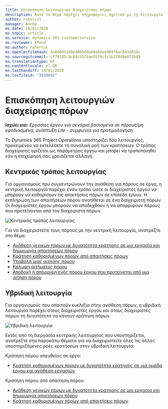 ```yaml
---
title: Επισκόπηση λειτουργιών διαχείρισης πόρων
description: Αυτό το θέμα παρέχει πληροφορίες σχετικά με τη λειτουργία διαχείρισης πόρων στο Dynamics 365 Project Operations.
author: ruhercul
manager: Annbe
ms.date: 10/01/2020
ms.topic: article
ms.service: dynamics-365-customerservice
ms.reviewer: kfend
ms.author: ruhercul
ms.openlocfilehash: 4a8e605109e48b50da68abeee989f8ac8d3d659c
ms.sourcegitcommit: cf79185c8c84c55fbae55f9cfc1b17840e072b49
ms.translationtype: HT
ms.contentlocale: el-GR
ms.lasthandoff: 10/01/2020
ms.locfileid: "3930091"
---
```

# <a name="resource-management-modes-overview"></a>Επισκόπηση λειτουργιών διαχείρισης πόρων

_**Ισχύει για:** Εργασίες έργου για σενάρια βασισμένα σε πόρους/μη εφοδιασμένα, ανάπτυξη Lite - συμφωνία για προτιμολόγηση_


Το Dynamics 365 Project Operations υποστηρίζει δύο λειτουργίες, προκειμένου να εκτελέσετε τη συνολική ροή των κρατήσεων. Ο τρόπος διαχείρισης ορίζεται ως παράμετρος έργου και μπορεί να τροποποιηθεί εάν η επιχείρησή σας χρειάζεται αλλαγή.    

## <a name="central-mode"></a>Κεντρικός τρόπος λειτουργίας
Για οργανισμούς που συγκεντρώνουν την ανάθεση για πόρους σε έργα, η κεντρική λειτουργία παρέχει έναν τρόπο ώστε οι διαχειριστές έργου να μπορούν να καθορίσουν τις απαιτήσεις πόρων σε επίπεδο έργου. Η εκπλήρωση των απαιτήσεων πόρου ανατίθεται σε ένα διαχειριστή πόρων. Οι διαχειριστές έργου μπορούν να αποδεχθούν ή να απορρίψουν πόρους που προτείνονται από τον διαχειριστή πόρων.

![Κεντρικός τρόπος λειτουργίας](./media/resource-management-central.png)

Για να διαχειριστείτε τους πόρους με την κεντρική λειτουργία, ανατρέξτε στο θέμα:

- [Ανάθεση γενικών πόρων με δυνατότητα κράτησης σε μια εργασία και δημιουργία απαιτήσεων πόρου](https://docs.microsoft.com/dynamics365/project-service/assign-generic-bookable-resource)
- [Κράτηση καθορισμένων πόρων από απαιτήσεις πόρων](https://docs.microsoft.com/dynamics365/project-service/book-named-resource)
- [Υποβολή μιας αίτησης πόρου](https://docs.microsoft.com/dynamics365/project-service/submit-resource-request)
- [Κάλυψη αιτήματος πόρου](https://docs.microsoft.com/dynamics365/project-service/resource-management-fulfill-requests)
- [Αποδοχή ή απόρριψη ενός πόρου έργου που προτείνεται από μια αίτηση πόρου](https://docs.microsoft.com/dynamics365/project-service/accept-reject-proposed-resource)

## <a name="hybrid-mode"></a>Υβριδική λειτουργία
Για οργανισμούς που απαιτούν ευελιξία στην ανάθεση πόρων, η υβριδική λειτουργία παρέχει στους διαχειριστές έργου και στους διαχειριστές πόρων τη δυνατότητα να κάνουν κράτηση πόρων.

![Υβριδική λειτουργία](./media/resource-management-hybrid.png)

Εκτός από τη διεργασία κεντρικής λειτουργίας που υποστηρίζεται, ανατρέξτε στα παρακάτω θέματα για να διαχειριστείτε όλες τις άλλες υποστηριζόμενες ροές κρατήσεων στην υβριδική λειτουργία:

Κράτηση πόρου απευθείας σε έργο:
- [Κράτηση καθορισμένων πόρων με δυνατότητα κράτησης σε μια ομάδα έργου και ανάθεση εργασιών](https://docs.microsoft.com/dynamics365/project-service/assign-named-bookable-resource)

Κράτηση πόρου από απαίτηση πόρου:
- [Ανάθεση γενικών πόρων με δυνατότητα κράτησης σε μια εργασία και δημιουργία απαιτήσεων πόρου](https://docs.microsoft.com/dynamics365/project-service/assign-generic-bookable-resource)
- [Κράτηση καθορισμένων πόρων από απαιτήσεις πόρων](https://docs.microsoft.com/dynamics365/project-service/book-named-resource)
